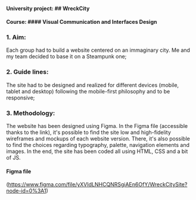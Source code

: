 #### University project: ## WreckCity
#### Course: #### Visual Communication and Interfaces Design

### 1. Aim: 
Each group had to build a website centered on an immaginary city. Me and my team decided to base it on a Steampunk one;

### 2. Guide lines: 
The site had to be designed and realized for different devices (mobile, tablet and desktop) following the mobile-first philosophy and to be responsive; 

### 3. Methodology: 
The website has been designed using Figma. In the Figma file (accessible thanks to the link), it's possible to find 
the site low and high-fidelity wireframes and mockups of each website version. There, it's also possible to find the choices regarding 
typography, palette, navigation elements and images. In the end, the site has been coded all using HTML, CSS and a bit of JS.

#### Figma file
(https://www.figma.com/file/yXVIdLNHCQNRSgiAEn6OfY/WreckCitySite?node-id=0%3A1)

